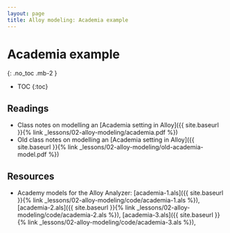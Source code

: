 ```yaml
---
layout: page
title: Alloy modeling: Academia example
---
```


# Academia example
{: .no_toc .mb-2 }

- TOC
{:toc}

## Readings

- Class notes on modelling an [Academia setting in Alloy]({{ site.baseurl }}{% link _lessons/02-alloy-modeling/academia.pdf %})
- Old class notes on modelling an [Academia setting in Alloy]({{ site.baseurl }}{% link _lessons/02-alloy-modeling/old-academia-model.pdf %})

## Resources

- Academy models for the Alloy Analyzer: [academia-1.als]({{ site.baseurl }}{% link _lessons/02-alloy-modeling/code/academia-1.als %}), [academia-2.als]({{ site.baseurl }}{% link _lessons/02-alloy-modeling/code/academia-2.als %}), [academia-3.als]({{ site.baseurl }}{% link _lessons/02-alloy-modeling/code/academia-3.als %}),
